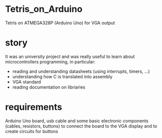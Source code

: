 # Tetris_on_Arduino
Tetris on ATMEGA328P (Arduino Uno) for VGA output

# story
It was an university project and was really useful to learn about microcontrollers programming, in particular:
-  reading and understanding datasheets (using interrupts, timers, ...)
-  understanding how C is translated into assembly
-  VGA standard
-  reading documentation on libriaries

# requirements
Arduino Uno board, usb cable and some basic electronic components (cables, resistors, buttons) to connect the board to the VGA display and to create circuits for buttons
